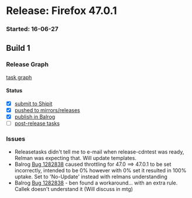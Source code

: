 # Release: Firefox 47.0.1

### Started: 16-06-27

## Build 1

### Release Graph
[task graph](https://tools.taskcluster.net/task-group-inspector/#m6uxLjkHSJyncHOE7qr3eg)

#### Status
- [x] [submit to Shipit](https://wiki.mozilla.org/Release:Release_Automation_on_Mercurial:Starting_a_Release#Submit_to_Ship_It)
- [x] [pushed to mirrors/releases](../how-tos/relpro.md#2-push-to-releases-dir-mirrors)
- [x] [publish in Balrog](../how-tos/relpro.md#3-publish-in-balrog)
- [ ] [post-release tasks](../how-tos/relpro.md#4-post-release-step)

### Issues
- Releasetasks didn't tell me to e-mail when release-cdntest was ready, Relman was expecting that. Will update templates.
- Balrog [Bug 1282838](https://bugzil.la/1282838) caused throttling for 47.0 ==> 47.0.1 to be set incorrectly, intended to be 0% however with 0% set it resulted in 100% uptake. Set to 'No-Update' instead with relmans understanding
- Balrog [Bug 1282838](https://bugzil.la/1282838) - ben found a workaround... with an extra rule. Callek doesn't understand it (Will discuss in mtg)


